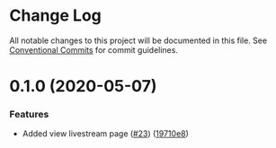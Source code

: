 # Change Log

All notable changes to this project will be documented in this file.
See [Conventional Commits](https://conventionalcommits.org) for commit guidelines.

# 0.1.0 (2020-05-07)


### Features

* Added view livestream page ([#23](https://github.com/SkillFuze/skillfuze/issues/23)) ([19710e8](https://github.com/SkillFuze/skillfuze/commit/19710e8b3c7d55c8458bebae5e7f6b8120cb7c3d))
